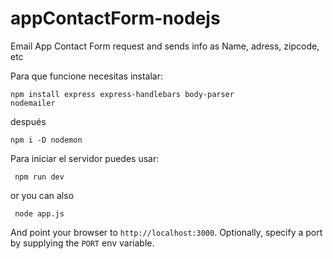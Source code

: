 # appContactForm-nodejs
Email App Contact Form request and sends info as Name, adress, zipcode, etc

Para que funcione necesitas instalar:

<code>npm install express express-handlebars body-parser nodemailer</code>

después

<code>npm i -D nodemon</code>

Para iniciar el servidor puedes usar:

<code> npm run dev </code>

or you can also

<code> node app.js </code>

And point your browser to `http://localhost:3000`. Optionally, specify
a port by supplying the `PORT` env variable.
